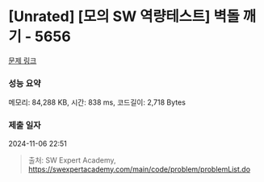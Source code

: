 # [Unrated] [모의 SW 역량테스트] 벽돌 깨기 - 5656 

[문제 링크](https://swexpertacademy.com/main/code/problem/problemDetail.do?contestProbId=AWXRQm6qfL0DFAUo) 

### 성능 요약

메모리: 84,288 KB, 시간: 838 ms, 코드길이: 2,718 Bytes

### 제출 일자

2024-11-06 22:51



> 출처: SW Expert Academy, https://swexpertacademy.com/main/code/problem/problemList.do